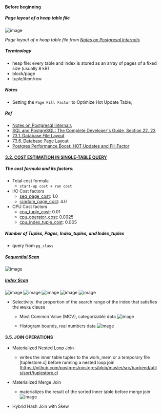 #### Before beginning
##### Page layout of a heap table file
![image](https://github.com/Eric0329/ePlus/assets/3777869/7ead3fc5-dc01-4791-b744-823197c90f4b)

*Page layout of a heap table file from [Notes on Postgresql Internals](https://muatik.medium.com/notes-on-postgresql-internals-4050340c9f4f)*

##### Terminology
- heap file: every table and index is stored as an array of pages of a fixed size (usually 8 kB)
- block/page
- tuple/item/row 

##### Notes
- Setting the `Page Fill Factor` to Optimize Hot Update Table, 

##### Ref
- [Notes on Postgresql Internals](https://muatik.medium.com/notes-on-postgresql-internals-4050340c9f4f)
- [SQL and PostgreSQL: The Complete Developer's Guide, Section 22, 23](https://www.udemy.com/course/sql-and-postgresql/?couponCode=LEADERSALE24A)  
- [73.1. Database File Layout](https://www.postgresql.org/docs/current/storage-file-layout.html)
- [73.6. Database Page Layout](https://www.postgresql.org/docs/current/storage-page-layout.html)
- [Postgres Performance Boost: HOT Updates and Fill Factor](https://www.crunchydata.com/blog/postgres-performance-boost-hot-updates-and-fill-factor)


#### [3.2. COST ESTIMATION IN SINGLE-TABLE QUERY](https://www.interdb.jp/pg/pgsql03/02.html)
##### The cost formula and its factors:
- Total cost formula
  - `start-up cost + run cost`
- I/O Cost factors
  - [seq_page_cost](https://www.postgresql.org/docs/current/runtime-config-query.html#GUC-SEQ-PAGE-COST): 1.0
  - [random_page_cost](https://www.postgresql.org/docs/current/runtime-config-query.html#GUC-RANDOM-PAGE-COST): 4.0 
- CPU Cost factors
  - [cpu_tuple_cost](https://www.postgresql.org/docs/current/runtime-config-query.html#GUC-CPU-TUPLE-COST): 0.01
  - [cpu_operator_cost](https://www.postgresql.org/docs/current/runtime-config-query.html#GUC-CPU-OPERATOR-COST): 0.0025
  - [cpu_index_tuple_cost](https://www.postgresql.org/docs/current/runtime-config-query.html#GUC-CPU-INDEX-TUPLE-COST): 0.005

##### Number of Tuples, Pages, Index_tuples, and Index_tuples
- query from `pg_class` 

##### [Sequential Scan](https://www.interdb.jp/pg/pgsql03/02.html#321-sequential-scan)
![image](https://github.com/Eric0329/ePlus/assets/3777869/7a98263c-2f89-4fc6-9989-35240529b047)

##### [Index Scan](https://www.interdb.jp/pg/pgsql03/02.html#322-index-scan) 
![image](https://github.com/Eric0329/ePlus/assets/3777869/3c33d8cf-edc8-4779-be69-ed532e9e91df)
![image](https://github.com/Eric0329/ePlus/assets/3777869/3ea6a4f2-0709-4713-a2c0-69a2b93ffb30)
![image](https://github.com/Eric0329/ePlus/assets/3777869/58ec056d-44fa-4275-a4bc-e59f25141ab6)
![image](https://github.com/Eric0329/ePlus/assets/3777869/ea2c15e6-299a-4e6b-af8b-062b09141642)
![image](https://github.com/Eric0329/ePlus/assets/3777869/e7577fb3-c0f3-4ff5-81ce-c335ab1869c1)

- Selectivity: the proportion of the search range of the index that satisfies the `WHERE` clause
  - Most Common Value (MCV), categorizable data
![image](https://github.com/Eric0329/ePlus/assets/3777869/902caad9-94f3-4bd6-b19a-f7c40ad6ea92)

  - Histogram bounds, real numbers data
![image](https://github.com/Eric0329/ePlus/assets/3777869/36447fa0-3a47-44e2-8af3-6f12597ffba3)

#### 3.5. JOIN OPERATIONS
- Materialized Nested Loop Join
  - writes the inner table tuples to the work_mem or a temporary file [tuplestore.c] before running a nested loop join (https://github.com/postgres/postgres/blob/master/src/backend/utils/sort/tuplestore.c)
- Materialized Merge Join
  - materializes the result of the sorted inner table before merge join
![image](https://github.com/Eric0329/ePlus/assets/3777869/5c99d064-7dd0-466d-aa77-3e9ccdec9e81)

- Hybrid Hash Join with Skew
 

  
